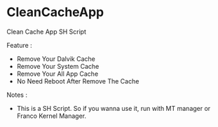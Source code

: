 # CleanCacheApp
Clean Cache App SH Script

Feature :
- Remove Your Dalvik Cache
- Remove Your System Cache
- Remove Your All App Cache
- No Need Reboot After Remove The Cache

Notes :
- This is a SH Script. So if you wanna use it, run with MT manager or Franco Kernel Manager.
